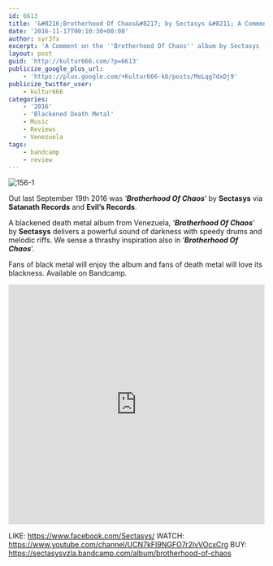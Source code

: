 ```yaml
---
id: 6613
title: '&#8216;Brotherhood Of Chaos&#8217; by Sectasys &#8211; A Comment'
date: '2016-11-17T00:10:30+00:00'
author: syr3fx
excerpt: 'A Comment on the ''Brotherhood Of Chaos'' album by Sectasys (2016).'
layout: post
guid: 'http://kultur666.com/?p=6613'
publicize_google_plus_url:
    - 'https://plus.google.com/+Kultur666-k6/posts/MeLqg7dxDj9'
publicize_twitter_user:
    - kultur666
categories:
    - '2016'
    - 'Blackened Death Metal'
    - Music
    - Reviews
    - Venezuela
tags:
    - bandcamp
    - review
---
```


![156-1](http://localhost:8080/wp-content/uploads/2016/11/156-1.jpg)

Out last September 19th 2016 was ‘***Brotherhood Of Chaos***‘ by **Sectasys** via **Satanath Records** and **Evil’s Records**.

A blackened death metal album from Venezuela, ‘***Brotherhood Of Chaos***‘ by **Sectasys** delivers a powerful sound of darkness with speedy drums and melodic riffs. We sense a thrashy inspiration also in ‘***Brotherhood Of Chaos***‘.

Fans of black metal will enjoy the album and fans of death metal will love its blackness. Available on Bandcamp.

<iframe style="border: 0; width: 100%; height: 472px;" src="https://bandcamp.com/EmbeddedPlayer/album=2305006046/size=large/bgcol=333333/linkcol=e99708/tracklist=false/transparent=true/" seamless></iframe>

LIKE: <https://www.facebook.com/Sectasys/>
WATCH: <https://www.youtube.com/channel/UCN7kFI9NGFO7r2lvVOcxCrg>
BUY: <https://sectasysvzla.bandcamp.com/album/brotherhood-of-chaos>